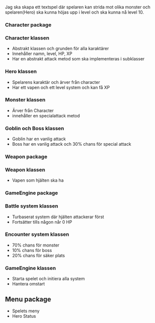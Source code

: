 Jag ska skapa ett textspel där spelaren kan strida mot olika monster och spelaren(Hero) ska kunna höjas upp i level och ska kunna nå level 10.

### Character package
### Character klassen 
- Abstrakt klassen och grunden för alla karaktärer
- Innehåller namn, level, HP, XP
- Har en abstrakt attack metod som ska implementeras i subklasser

### Hero klassen
- Spelarens karaktär och ärver från character
- Har ett vapen och ett level system och kan få XP

### Monster klassen 
- Ärver från Character
- innehåller en specialattack metod

### Goblin och Boss klassen
- Goblin har en vanlig attack 
- Boss har en vanlig attack och 30% chans för special attack 

### Weapon package
### Weapon klassen
- Vapen som hjälten ska ha

### GameEngine package
### Battle system klassen
- Turbaserat system där hjälten attackerar först
- Fortsätter tills någon når 0 HP

### Encounter system klassen
- 70% chans för monster
- 10% chans för boss 
- 20% chans för säker plats

### GameEngine klassen
- Starta spelet och initiera alla system
- Hantera omstart

## Menu package
- Spelets meny
- Hero Status 
